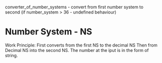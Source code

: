 converter_of_number_systems - convert from first number system to second
(if number_system > 36 - undefined behaviour)

# Number System - NS
Work Principle:
First converts from the first NS to the decimal NS
Then from Decimal NS into the second NS.
The number at the iput is in the form of string.
